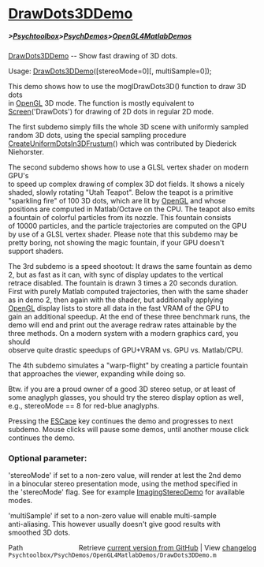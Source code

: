 # [DrawDots3DDemo](DrawDots3DDemo)
##### >[Psychtoolbox](Psychtoolbox)>[PsychDemos](PsychDemos)>[OpenGL4MatlabDemos](OpenGL4MatlabDemos)

[DrawDots3DDemo](DrawDots3DDemo) -- Show fast drawing of 3D dots.  
  
Usage: [DrawDots3DDemo](DrawDots3DDemo)([stereoMode=0][, multiSample=0]);  
  
This demo shows how to use the moglDrawDots3D() function to draw 3D dots  
in [OpenGL](OpenGL) 3D mode. The function is mostly equivalent to  
[Screen](Screen)('DrawDots') for drawing of 2D dots in regular 2D mode.  
  
The first subdemo simply fills the whole 3D scene with uniformly sampled  
random 3D dots, using the special sampling procedure  
[CreateUniformDotsIn3DFrustum](CreateUniformDotsIn3DFrustum)() which was contributed by Diederick  
Niehorster.  
  
The second subdemo shows how to use a GLSL vertex shader on modern GPU's  
to speed up complex drawing of complex 3D dot fields. It shows a nicely  
shaded, slowly rotating "Utah Teapot". Below the teapot is a primitive  
"sparkling fire" of 100 3D dots, which are lit by [OpenGL](OpenGL) and whose  
positions are computed in Matlab/Octave on the CPU. The teapot also emits  
a fountain of colorful particles from its nozzle. This fountain consists  
of 10000 particles, and the particle trajectories are computed on the GPU  
by use of a GLSL vertex shader. Please note that this subdemo may be  
pretty boring, not showing the magic fountain, if your GPU doesn't  
support shaders.  
  
The 3rd subdemo is a speed shootout: It draws the same fountain as demo  
2, but as fast as it can, with sync of display updates to the vertical  
retrace disabled. The fountain is drawn 3 times a 20 seconds duration.  
First with purely Matlab computed trajectories, then with the same shader  
as in demo 2, then again with the shader, but additionally applying  
[OpenGL](OpenGL) display lists to store all data in the fast VRAM of the GPU to  
gain an additional speedup. At the end of these three benchmark runs, the  
demo will end and print out the average redraw rates attainable by the  
three methods. On a modern system with a modern graphics card, you should  
observe quite drastic speedups of GPU+VRAM vs. GPU vs. Matlab/CPU.  
  
The 4th subdemo simulates a "warp-flight" by creating a particle fountain  
that approaches the viewer, expanding while doing so.  
  
  
Btw. if you are a proud owner of a good 3D stereo setup, or at least of  
some anaglyph glasses, you should try the stereo display option as well,  
e.g., stereoMode == 8 for red-blue anaglyphs.  
  
Pressing the [ESCape](ESCape) key continues the demo and progresses to next  
subdemo. Mouse clicks will pause some demos, until another mouse click  
continues the demo.  
  
### Optional parameter:  
  
'stereoMode' if set to a non-zero value, will render at lest the 2nd demo  
in a binocular stereo presentation mode, using the method specified in  
the 'stereoMode' flag. See for example [ImagingStereoDemo](ImagingStereoDemo) for available  
modes.  
  
'multiSample' if set to a non-zero value will enable multi-sample  
anti-aliasing. This however usually doesn't give good results with  
smoothed 3D dots.  
  




<div class="code_header" style="text-align:right;">
  <span style="float:left;">Path&nbsp;&nbsp;</span> <span class="counter">Retrieve <a href=
  "https://raw.github.com/Psychtoolbox-3/Psychtoolbox-3/beta/Psychtoolbox/PsychDemos/OpenGL4MatlabDemos/DrawDots3DDemo.m">current version from GitHub</a> | View <a href=
  "https://github.com/Psychtoolbox-3/Psychtoolbox-3/commits/beta/Psychtoolbox/PsychDemos/OpenGL4MatlabDemos/DrawDots3DDemo.m">changelog</a></span>
</div>
<div class="code">
  <code>Psychtoolbox/PsychDemos/OpenGL4MatlabDemos/DrawDots3DDemo.m</code>
</div>

